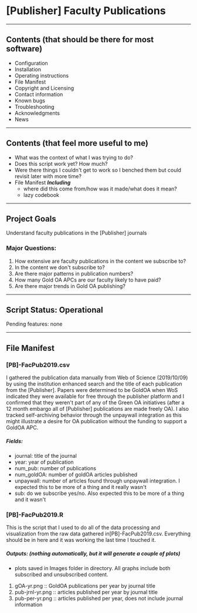 # [Publisher] Faculty Publications
---
## Contents (that should be there for most software)
- Configuration
- Installation
- Operating instructions
- File Manifest
- Copyright and Licensing
- Contact information
- Known bugs
- Troubleshooting
- Acknowledgments
- News

---
## Contents (that feel more useful to me)
- What was the context of what I was trying to do?
- Does this script work yet? How much?
- Were there things I couldn't get to work so I benched them but could revisit later with more time?
- File Manifest _**Including**_
  - where did this come from/how was it made/what does it mean?
  - lazy codebook

---
## Project Goals
Understand faculty publications in the [Publisher] journals
### Major Questions:
1. How extensive are faculty publications in the content we subscribe to?
2. In the content we don't subscribe to?
3. Are there major patterns in publication numbers?
4. How many Gold OA APCs are our faculty likely to have paid?
5. Are there major trends in Gold OA publishing?

---
## Script Status: Operational
Pending features: none
***

## File Manifest
### [PB]-FacPub2019.csv
I gathered the publication data manually from Web of Science (2019/10/09) by using the institution enhanced search and the title of each publication from the [Publisher]. Papers were determined to be GoldOA when WoS indicated they were available for free through the publisher platform and I confirmed that they weren't part of any of the Green OA initiatives (after a 12 month embargo all of [Publisher] publications are made freely OA). I also tracked self-archiving behavior through the unpaywall integration as this might illustrate a desire for OA publication without the funding to support a GoldOA APC.
##### Fields:
  - journal: title of the journal
  - year: year of publication
  - num_pub: number of publications
  - num_goldOA: number of goldOA articles published
  - unpaywall: number of articles found through unpaywall integration. I expected this to be more of a thing and it really wasn't
  - sub: do we subscribe yes/no. Also expected this to be more of a thing and it wasn't

### [PB]-FacPub2019.R
This is the script that I used to do all of the data processing and visualization from the raw data gathered in[PB]-FacPub2019.csv. Everything should be in here and it was working the last time I touched it.
##### Outputs: (nothing automatically, but it will generate a couple of plots)
  - plots saved in Images folder in directory. All graphs include both subscribed and unsubscribed content.
  1. gOA-yr.png :: GoldOA publications per year by journal title
  2. pub-jrnl-yr.png :: articles published per year by journal title
  3. pub-per-yr.png :: articles published per year, does not include journal information
